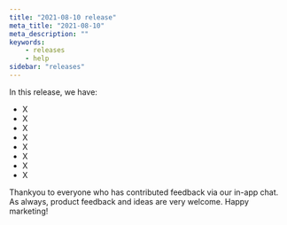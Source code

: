```yaml
---
title: "2021-08-10 release"
meta_title: "2021-08-10"
meta_description: ""
keywords:
    - releases
    - help
sidebar: "releases"
---
```


In this release, we have:

* X
* X
* X
* X
* X
* X
* X
* X

Thankyou to everyone who has contributed feedback via our in-app chat. As always, product feedback and ideas are very welcome. Happy marketing!